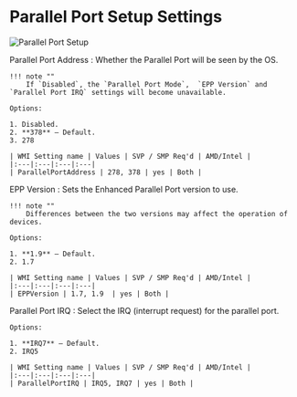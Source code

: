 # Parallel Port Setup Settings #

![Parallel Port Setup](https://cdrt.github.io/mk_docs/ref/bios/settings/thinkstation/img/ts_parallelportsetup.PNG)


Parallel Port Address
:	Whether the Parallel Port will be seen by the OS.

	!!! note ""
		If `Disabled`, the `Parallel Port Mode`,  `EPP Version` and `Parallel Port IRQ` settings will become unavailable.

	Options:

	1. Disabled.
	2. **378** – Default.
	3. 278

	| WMI Setting name | Values | SVP / SMP Req'd | AMD/Intel |
	|:---|:---|:---|:---|
	| ParallelPortAddress | 278, 378 | yes | Both |


EPP Version
:	Sets the Enhanced Parallel Port version to use.

	!!! note ""
		Differences between the two versions may affect the operation of devices.

	Options:

	1. **1.9** – Default.
	2. 1.7

	| WMI Setting name | Values | SVP / SMP Req'd | AMD/Intel |
	|:---|:---|:---|:---|
	| EPPVersion | 1.7, 1.9  | yes | Both |


Parallel Port IRQ
:	Select the IRQ (interrupt request) for the parallel port.

	Options:

	1. **IRQ7** – Default.
	2. IRQ5

	| WMI Setting name | Values | SVP / SMP Req'd | AMD/Intel |
	|:---|:---|:---|:---|
	| ParallelPortIRQ | IRQ5, IRQ7 | yes | Both |

